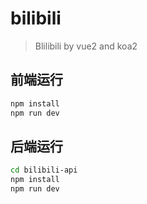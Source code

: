 # bilibili

> Blilibili by vue2 and koa2

## 前端运行

``` bash
npm install
npm run dev
```

## 后端运行

``` bash
cd bilibili-api
npm install
npm run dev
```
